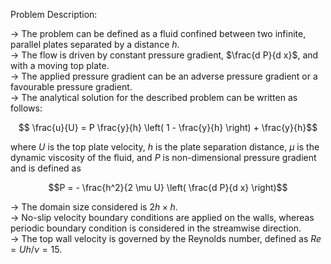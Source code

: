 Problem Description:

-> The problem can be defined as a fluid confined between two infinite, parallel plates separated by a distance $h$.  
-> The flow is driven by constant pressure gradient, $\frac{d P}{d x}$, and with a moving top plate.    
-> The applied pressure gradient can be an adverse pressure gradient or a favourable pressure gradient.  
-> The analytical solution for the described problem can be written as follows:  

$$ \frac{u}{U} = P \frac{y}{h} \left( 1 - \frac{y}{h} \right) + \frac{y}{h}$$

where $U$ is the top plate velocity, $h$ is the plate separation distance, $\mu$ is the dynamic viscosity of the fluid, and $P$ is non-dimensional pressure gradient and is defined as   

$$P = - \frac{h^2}{2 \mu U} \left( \frac{d P}{d x} \right)$$

-> The domain size considered is $2h \times h$.  
-> No-slip velocity boundary conditions are applied on the walls, whereas periodic boundary condition is considered in the streamwise direction.  
-> The top wall velocity is governed by the Reynolds number, defined as $Re = U h / \nu = 15$.
